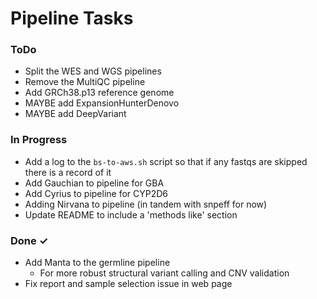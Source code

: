 # Pipeline Tasks

### ToDo
 
- Split the WES and WGS pipelines
- Remove the MultiQC pipeline
- Add GRCh38.p13 reference genome
- MAYBE add ExpansionHunterDenovo
- MAYBE add DeepVariant

### In Progress

- Add a log to the `bs-to-aws.sh` script so that if any fastqs are skipped there is a record of it
- Add Gauchian to pipeline for GBA
- Add Cyrius to pipeline for CYP2D6
- Adding Nirvana to pipeline (in tandem with snpeff for now)
- Update README to include a 'methods like' section

### Done ✓

- Add Manta to the germline pipeline
  - For more robust structural variant calling and CNV validation
- Fix report and sample selection issue in web page
